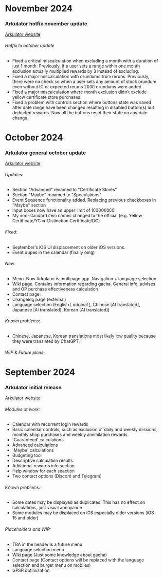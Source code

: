 # November 2024
### Arkulator hotfix november update
[Arkulator website](https://arkulator.ojisan.cc/)

###### Hotfix to october update
- Fixed a critical miscalculation when excluding a month with a duration of just 1 month. Previously, if a user sets a range within one month exclusion actually multiplied rewards by 3 instead of excluding. 
- Fixed a major miscalculation with orundums from reruns. Previously, there were no check so when a user sets any amount of stock orundum even without IC or expected reruns 2000 orundums were added. 
- Fixed a major miscalculation where month exclusion didn't exclude yellow certificate store purchases.
- Fixed a problem with controls section where buttons state was saved after date range have been changed resulting in disabled button(s) but deducted rewards. Now all the buttons reset their state on any date change. 

# October 2024
### Arkulator general october update
[Arkulator website](https://arkulator.ojisan.cc/)

###### Updates:
- Section "Advanced" renamed to "Certificate Stores"
- Section "Maybe" renamed to "Speculations"
- Event Sequence functionality added. Replacing previous checkboxes in "Maybe" section
- Input boxes now have an upper limit of 100000000
- My non-standard item names changed to the official (e.g. Yellow Certificate/YC => Distinction Certificate/DC)
###### Fixed:
- September's iOS UI displacement on older iOS versions.
- Event dupes in the calendar (finally omg)
###### New:
- Menu. Now Arkulator is multipage app. Navigation + language selection
- Wiki page. Contains information regarding gacha. General info, advises and OP purchase effectiveness calculation
- Contact page.
- Changelog page (external)
- Language selection (English [ original ], Chinese [AI translated], Japanese [AI translated], Korean [AI translated])
###### Known problems:
- Chinese, Japanese, Korean translations most likely low quality because they were translated by ChatGPT.
###### WIP & Future plans:

# September 2024
### Arkulator initial release
[Arkulator website](https://arkulator.ojisan.cc/)

###### Modules at work:

- Calendar with recurrent login rewards
- Basic calendar controls, such as exclusion of daily and weekly missions, monthly shop purchases and weekly annihilation rewards. 
- 'Guaranteed' calculations
- Advanced calculations
- 'Maybe' calculations
- Budgeting tool
- Descriptive calculation results
- Additional rewards info section
- Help window for each seaction
- Two contact options (Discord and Telegram)

###### Known problems:

- Some dates may be displayed as duplicates. This has no effect on calculations, just visual annoyance
- Some modules may be displaced on iOS especially older versions (iOS 15 and older)


###### Placeholders and WIP:

- TBA in the header is a future menu
- Language selection menu
- Wiki page (Just some knowledge about gacha)
- Contact page (Contact options will be replaced with the language selection and burget menu on mobiles)
- GPSR optimization 